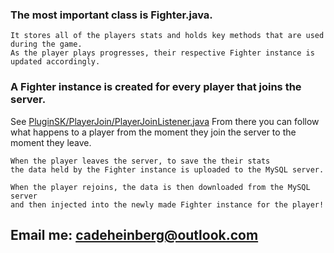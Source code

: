 ### The most important class is Fighter.java.
```
It stores all of the players stats and holds key methods that are used during the game.
As the player plays progresses, their respective Fighter instance is updated accordingly.
```

### A Fighter instance is created for every player that joins the server.

See [PluginSK/PlayerJoin/PlayerJoinListener.java](https://github.com/cadeheinberg/SKplugin/blob/main/SevenKitsPlugin/src/me/cade/PluginSK/PlayerJoin/PlayerJoinListener.java)
From there you can follow what happens to a player from the moment
they join the server to the moment they leave.


```
When the player leaves the server, to save the their stats
the data held by the Fighter instance is uploaded to the MySQL server.
```

```
When the player rejoins, the data is then downloaded from the MySQL server 
and then injected into the newly made Fighter instance for the player!
```

## Email me: cadeheinberg@outlook.com
